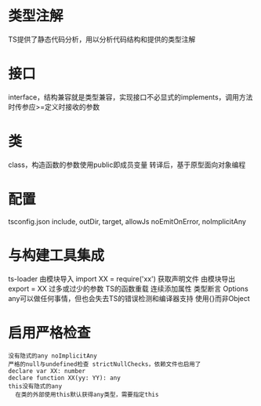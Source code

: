 # 类型注解
  TS提供了静态代码分析，用以分析代码结构和提供的类型注解
# 接口
  interface，结构兼容就是类型兼容，实现接口不必显式的implements，调用方法时传参应>=定义时接收的参数
# 类
  class，构造函数的参数使用public即成员变量
  转译后，基于原型面向对象编程

# 配置
  tsconfig.json
    include, outDir, target, allowJs
    noEmitOnError, noImplicitAny
# 与构建工具集成
  ts-loader
  由模块导入
    import XX = require('xx')
  获取声明文件
  由模块导出
    export = XX
  过多或过少的参数
    TS的函数重载
  连续添加属性
    类型断言 Options
    any可以做任何事情，但也会失去TS的错误检测和编译器支持
    使用{}而非Object
# 启用严格检查
    没有隐式的any noImplicitAny
    严格的null与undefined检查 strictNullChecks，依赖文件也启用了
    declare var XX: number
    declare function XX(yy: YY): any
    this没有隐式的any
      在类的外部使用this默认获得any类型，需要指定this



